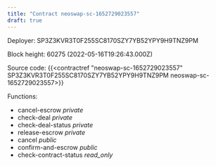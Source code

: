 ```yaml
---
title: "Contract neoswap-sc-1652729023557"
draft: true
---
```

Deployer: SP3Z3KVR3T0F255SC8170SZY7YB52YPY9H9TNZ9PM


 



Block height: 60275 (2022-05-16T19:26:43.000Z)

Source code: {{<contractref "neoswap-sc-1652729023557" SP3Z3KVR3T0F255SC8170SZY7YB52YPY9H9TNZ9PM neoswap-sc-1652729023557>}}

Functions:

* cancel-escrow _private_
* check-deal _private_
* check-deal-status _private_
* release-escrow _private_
* cancel _public_
* confirm-and-escrow _public_
* check-contract-status _read_only_
